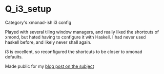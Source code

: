 Q_i3_setup
==========
Category's xmonad-ish i3 config

Played with several tiling window managers, and really liked the shortcuts of xmond, but hated having to configure it with Haskell. I had never used haskell before, and likely never shall again.

i3 is excellent, so reconfigured the shortcuts to be closer to xmonad defaults.

Made public for my [blog post on the subject](https://quintendo.wordpress.com/2018/05/19/i3-tiling-window-manager-xmonad-style-keybindings/)

